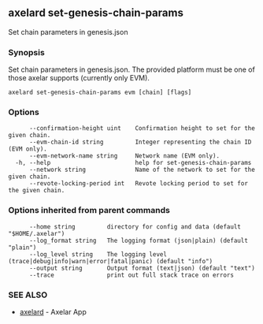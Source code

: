 ## axelard set-genesis-chain-params

Set chain parameters in genesis.json

### Synopsis

Set chain parameters in genesis.json. The provided platform must be one of those axelar supports (currently only EVM).

```
axelard set-genesis-chain-params evm [chain] [flags]
```

### Options

```
      --confirmation-height uint    Confirmation height to set for the given chain.
      --evm-chain-id string         Integer representing the chain ID (EVM only).
      --evm-network-name string     Network name (EVM only).
  -h, --help                        help for set-genesis-chain-params
      --network string              Name of the network to set for the given chain.
      --revote-locking-period int   Revote locking period to set for the given chain.
```

### Options inherited from parent commands

```
      --home string         directory for config and data (default "$HOME/.axelar")
      --log_format string   The logging format (json|plain) (default "plain")
      --log_level string    The logging level (trace|debug|info|warn|error|fatal|panic) (default "info")
      --output string       Output format (text|json) (default "text")
      --trace               print out full stack trace on errors
```

### SEE ALSO

- [axelard](/cli-docs/v0_29_1/axelard) - Axelar App
